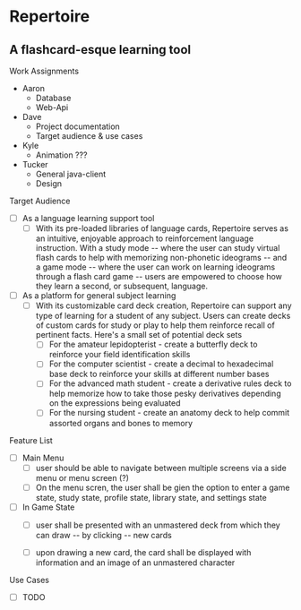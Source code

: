# Repertoire
## A flashcard-esque learning tool

Work Assignments
- Aaron
  - Database
  - Web-Api
- Dave
  - Project documentation
  - Target audience & use cases
- Kyle
  - Animation ???
- Tucker
  - General java-client
  - Design

Target Audience
- [ ] As a language learning support tool
  - [ ] With its pre-loaded libraries of language cards, Repertoire serves as an intuitive, enjoyable approach to reinforcement language instruction.  With a study mode -- where the user can study virtual flash cards to help with memorizing non-phonetic ideograms -- and a game mode -- where the user can work on learning ideograms through a flash card game -- users are empowered to choose how they learn a second, or subsequent, language.

- [ ] As a platform for general subject learning
  - [ ] With its customizable card deck creation, Repertoire can support any type of learning for a student of any subject.  Users can create decks of custom cards for study or play to help them reinforce recall of pertinent facts.  Here's a small set of potential deck sets
    - [ ] For the amateur lepidopterist - create a butterfly deck to reinforce your field identification skills
    - [ ] For the computer scientist - create a decimal to hexadecimal base deck to reinforce your skills at different number bases
    - [ ] For the advanced math student - create a derivative rules deck to help memorize how to take those pesky derivatives depending on the expressions being evaluated
    - [ ] For the nursing student - create an anatomy deck to help commit assorted organs and bones to memory

Feature List
- [ ] Main Menu
  - [ ] user should be able to navigate between multiple screens via a side menu or menu screen (?)
  - [ ] On the menu scren, the user shall be gien the option to enter a game state, study state, profile state, library state, and settings state

- [ ] In Game State
  - [ ] user shall be presented with an unmastered deck from which they can draw -- by clicking -- new cards
  - [ ] upon drawing a new card, the card shall be displayed with information and an image of an unmastered character


Use Cases
- [ ] TODO
